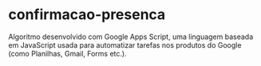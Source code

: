 # confirmacao-presenca
Algoritmo desenvolvido com Google Apps Script, uma linguagem baseada em JavaScript usada para automatizar tarefas nos produtos do Google (como Planilhas, Gmail, Forms etc.).
